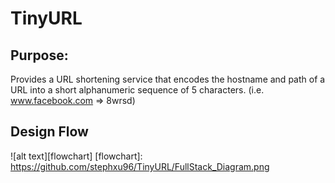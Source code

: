 # TinyURL

## Purpose:

Provides a URL shortening service that encodes the hostname and path of a URL into a short alphanumeric sequence of 5 characters. (i.e. www.facebook.com => 8wrsd)

## Design Flow
![alt text][flowchart]
[flowchart]: https://github.com/stephxu96/TinyURL/FullStack_Diagram.png
